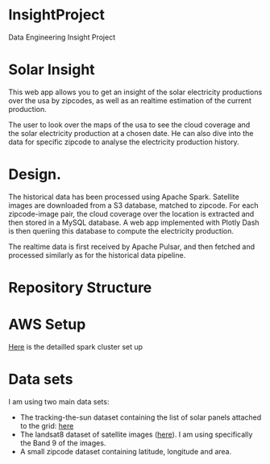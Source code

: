 # InsightProject
Data Engineering Insight Project
<h1>
Solar Insight
</h1>


<p>This web app allows you to get an insight of the solar electricity productions over the usa by zipcodes, as well as an realtime estimation of the current production.</p>

<p>The user to look over the maps of the usa to see the cloud coverage and the solar electricity production at a chosen date. He can also dive into the data for specific zipcode to analyse the electricity production history.</p>

<h1>
Design.
</h1>

<p>The historical data has been processed using Apache Spark. Satellite images are downloaded from a S3 database, matched to zipcode. For each zipcode-image pair, the cloud coverage over the location is extracted and then stored in a MySQL database. A web app implemented with Plotly Dash is then queriing this database to compute the electricity production.</p>

<p>The realtime data is first received by Apache Pulsar, and then fetched and processed similarly as for the historical data pipeline.</p>

<h1>
Repository Structure
</h1>

<h1>
AWS Setup
</h1>
<a href="/setup_spark.md">Here</a> is the detailled spark cluster set up 
<h1>
Data sets
</h1>

<p>I am using two main data sets:</p>
<ul>
<li>The tracking-the-sun dataset containing the list of solar panels attached to the grid: <a href="https://emp.lbl.gov/tracking-the-sun/" >here</a></li>
<li> The landsat8 dataset of satellite images (<a href="https://registry.opendata.aws/landsat-8/">here</a>). I am using specifically the Band 9 of the images.</li>
<li> A small zipcode dataset containing latitude, longitude and area.</li>
</ul>

